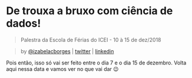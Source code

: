 # De trouxa a bruxo com ciência de dados!

> Palestra da Escola de Férias do ICEI - 10 à 15 de dez/2018

> by [@izabelacborges](https://github.com/izabelacborges)  |  [twitter](https://twitter.com/belacb_)  |  [linkedin](https://linkedin.com/in/izabelacborges)

Pois então, isso só vai ser feito entre o dia 7 e o dia 15 de dezembro. Volta aqui nessa data e vamos ver no que vai dar 😉
